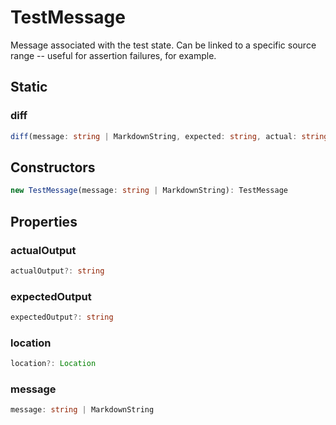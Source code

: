 # TestMessage

Message associated with the test state. Can be linked to a specific source range -- useful for assertion failures, for example.

## Static

### diff

```typescript
diff(message: string | MarkdownString, expected: string, actual: string): TestMessage
```

## Constructors

```typescript
new TestMessage(message: string | MarkdownString): TestMessage
```

## Properties

### actualOutput

```typescript
actualOutput?: string
```

### expectedOutput

```typescript
expectedOutput?: string
```

### location

```typescript
location?: Location
```

### message

```typescript
message: string | MarkdownString
```


